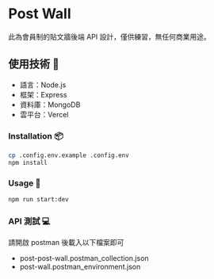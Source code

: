 # Post Wall

此為會員制的貼文牆後端 API 設計，僅供練習，無任何商業用途。



## 使用技術 🔧
- 語言：Node.js
- 框架：Express
- 資料庫：MongoDB
- 雲平台：Vercel

### Installation 📦
```sh
cp .config.env.example .config.env
npm install
```

### Usage 🚀
```sh
npm run start:dev
```

### API 測試 💻 
請開啟 postman 後載入以下檔案即可
- post-post-wall.postman_collection.json
- post-wall.postman_environment.json 